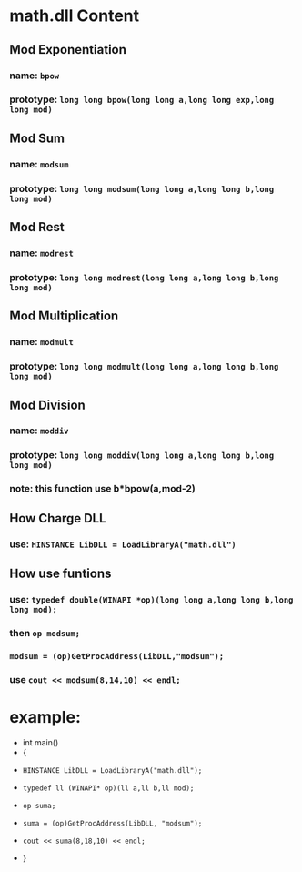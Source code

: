 # math.dll Content
## Mod Exponentiation
###   name: `bpow`
###   prototype: `long long bpow(long long a,long long exp,long long mod)`

## Mod Sum
###   name: `modsum`
###  prototype: `long long modsum(long long a,long long b,long long mod)`


## Mod Rest
###   name: `modrest`
###   prototype: `long long modrest(long long a,long long b,long long mod)`


## Mod Multiplication
###   name: `modmult`
###   prototype: `long long modmult(long long a,long long b,long long mod)`

## Mod Division
###   name: `moddiv`
###   prototype: `long long moddiv(long long a,long long b,long long mod)`
###   note: this function use b*bpow(a,mod-2)

## How Charge DLL
### use: `HINSTANCE LibDLL = LoadLibraryA("math.dll")`

## How use funtions
### use: `typedef double(WINAPI *op)(long long a,long long b,long long mod);`
### then `op modsum;`
###     `modsum = (op)GetProcAddress(LibDLL,"modsum");`
### use  `cout << modsum(8,14,10) << endl;`
# example: 

- int main()
- {
-     HINSTANCE LibDLL = LoadLibraryA("math.dll");
-     typedef ll (WINAPI* op)(ll a,ll b,ll mod);
-     op suma;
-     suma = (op)GetProcAddress(LibDLL, "modsum");
-     cout << suma(8,18,10) << endl;
- }
